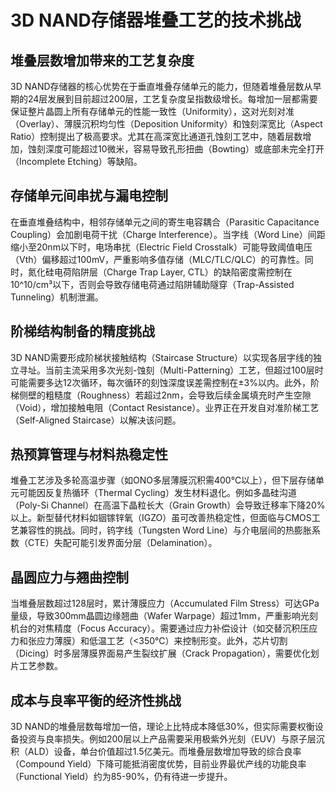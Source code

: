# 3D NAND存储器堆叠工艺的技术挑战

## 堆叠层数增加带来的工艺复杂度

3D NAND存储器的核心优势在于垂直堆叠存储单元的能力，但随着堆叠层数从早期的24层发展到目前超过200层，工艺复杂度呈指数级增长。每增加一层都需要保证整片晶圆上所有存储单元的性能一致性（Uniformity），这对光刻对准（Overlay）、薄膜沉积均匀性（Deposition Uniformity）和蚀刻深宽比（Aspect Ratio）控制提出了极高要求。尤其在高深宽比通道孔蚀刻工艺中，随着层数增加，蚀刻深度可能超过10微米，容易导致孔形扭曲（Bowting）或底部未完全打开（Incomplete Etching）等缺陷。

## 存储单元间串扰与漏电控制

在垂直堆叠结构中，相邻存储单元之间的寄生电容耦合（Parasitic Capacitance Coupling）会加剧电荷干扰（Charge Interference）。当字线（Word Line）间距缩小至20nm以下时，电场串扰（Electric Field Crosstalk）可能导致阈值电压（Vth）偏移超过100mV，严重影响多值存储（MLC/TLC/QLC）的可靠性。同时，氮化硅电荷陷阱层（Charge Trap Layer, CTL）的缺陷密度需控制在10^10/cm³以下，否则会导致存储电荷通过陷阱辅助隧穿（Trap-Assisted Tunneling）机制泄漏。

## 阶梯结构制备的精度挑战

3D NAND需要形成阶梯状接触结构（Staircase Structure）以实现各层字线的独立寻址。当前主流采用多次光刻-蚀刻（Multi-Patterning）工艺，但超过100层时可能需要多达12次循环，每次循环的刻蚀深度误差需控制在±3%以内。此外，阶梯侧壁的粗糙度（Roughness）若超过2nm，会导致后续金属填充时产生空隙（Void），增加接触电阻（Contact Resistance）。业界正在开发自对准阶梯工艺（Self-Aligned Staircase）以解决该问题。

## 热预算管理与材料热稳定性

堆叠工艺涉及多轮高温步骤（如ONO多层薄膜沉积需400℃以上），但下层存储单元可能因反复热循环（Thermal Cycling）发生材料退化。例如多晶硅沟道（Poly-Si Channel）在高温下晶粒长大（Grain Growth）会导致迁移率下降20%以上。新型替代材料如铟镓锌氧（IGZO）虽可改善热稳定性，但面临与CMOS工艺兼容性的挑战。同时，钨字线（Tungsten Word Line）与介电层间的热膨胀系数（CTE）失配可能引发界面分层（Delamination）。

## 晶圆应力与翘曲控制

当堆叠层数超过128层时，累计薄膜应力（Accumulated Film Stress）可达GPa量级，导致300mm晶圆边缘翘曲（Wafer Warpage）超过1mm，严重影响光刻机台的对焦精度（Focus Accuracy）。需要通过应力补偿设计（如交替沉积压应力和张应力薄膜）和低温工艺（<350℃）来控制形变。此外，芯片切割（Dicing）时多层薄膜界面易产生裂纹扩展（Crack Propagation），需要优化划片工艺参数。

## 成本与良率平衡的经济性挑战

3D NAND的堆叠层数每增加一倍，理论上比特成本降低30%，但实际需要权衡设备投资与良率损失。例如200层以上产品需要采用极紫外光刻（EUV）与原子层沉积（ALD）设备，单台价值超过1.5亿美元。而堆叠层数增加导致的综合良率（Compound Yield）下降可能抵消密度优势，目前业界最优产线的功能良率（Functional Yield）约为85-90%，仍有待进一步提升。